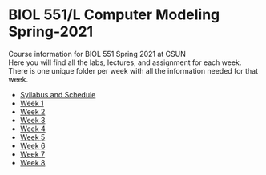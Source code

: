 # BIOL 551/L Computer Modeling Spring-2021
Course information for BIOL 551 Spring 2021 at CSUN  
Here you will find all the labs, lectures, and assignment for each week.  
There is one unique folder per week with all the information needed for that week.

- [Syllabus and Schedule](https://github.com/Biol551-CSUN/Spring-2021/tree/main/Syllabus_and_Schedule)
- [Week 1](https://github.com/Biol551-CSUN/Spring-2021/tree/main/Week_1)
- [Week 2](https://github.com/Biol551-CSUN/Spring-2021/tree/main/Week_2)
- [Week 3](https://github.com/Biol551-CSUN/Spring-2021/tree/main/Week_3)
- [Week 4](https://github.com/Biol551-CSUN/Spring-2021/tree/main/Week_4)  
- [Week 5](https://github.com/Biol551-CSUN/Spring-2021/tree/main/Week_5)  
- [Week 6](https://github.com/Biol551-CSUN/Spring-2021/tree/main/Week_6) 
- [Week 7](https://github.com/Biol551-CSUN/Spring-2021/tree/main/Week_7) 
- [Week 8](https://github.com/Biol551-CSUN/Spring-2021/tree/main/Week_8) 
